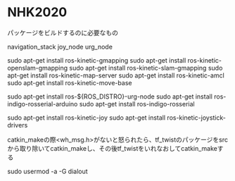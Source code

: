 # NHK2020


パッケージをビルドするのに必要なもの



navigation_stack
joy_node
urg_node

sudo apt-get install ros-kinetic-gmapping
sudo apt-get install ros-kinetic-openslam-gmapping
sudo apt-get install ros-kinetic-slam-gmapping
sudo apt-get install ros-kinetic-map-server
sudo apt-get install ros-kinetic-amcl
sudo apt-get install ros-kinetic-move-base

sudo apt-get install ros-${ROS_DISTRO}-urg-node
 sudo apt-get install ros-indigo-rosserial-arduino
 sudo apt-get install ros-indigo-rosserial
 
 sudo apt-get install ros-kinetic-joy
sudo apt-get install ros-kinetic-joystick-drivers

catkin_makeの際<wh_msg.h>がないと怒られたら、tf_twistのパッケージをsrcから取り除いてcatkin_makeし、その後tf_twistをいれなおしてcatkin_makeする

sudo usermod -a -G dialout <username>
